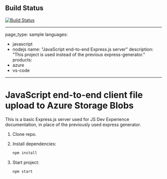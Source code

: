 ## Build Status
[![Build Status](https://dev.azure.com/russfox/javascript-pipeline/_apis/build/status/foxlab77uk.js-e2e-express-server?branchName=main)](https://dev.azure.com/russfox/javascript-pipeline/_build/latest?definitionId=3&branchName=main)

---
page_type: sample
languages:
- javascript
- nodejs
name: "JavaScript end-to-end Express.js server"
description: "This project is used instead of the previous express-generator."
products:
- azure
- vs-code
---

# JavaScript end-to-end client file upload to Azure Storage Blobs

This is a basic Express.js server used for JS Dev Experience documentation, in place of the previously used express generator. 

1. Clone repo.

1. Install dependencies: 

    ```bash
    npm install
    ```

1. Start project: 

    ```bash
    npm start
    ```

